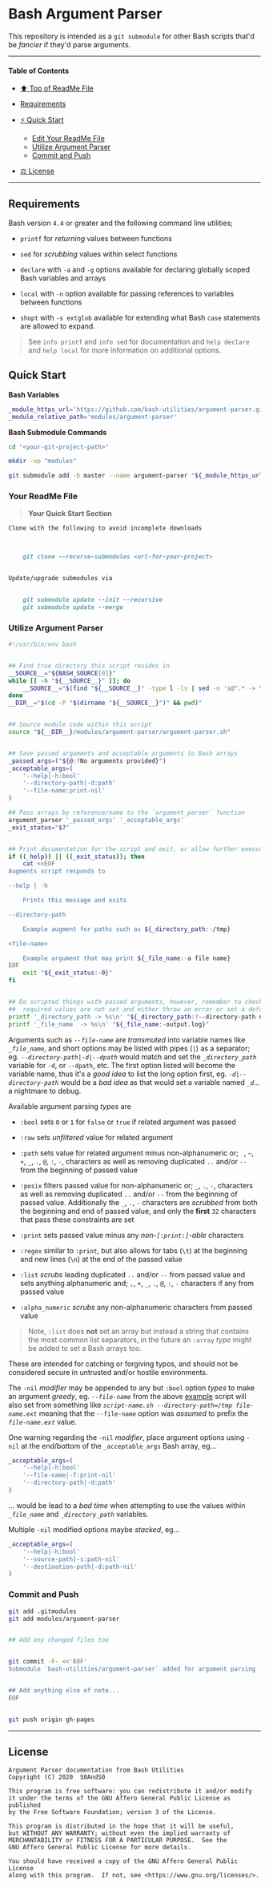 # Bash Argument Parser
[heading__title]:
  #bash-argument-parser
  "&#x2B06; Top of ReadMe File"


This repository is intended as a `git submodule` for other Bash scripts that'd be _fancier_ if they'd parse arguments.


------


#### Table of Contents


- [&#x2B06; Top of ReadMe File][heading__title]

- [Requirements](#requirements)

- [&#9889; Quick Start][heading__quick_start]

  - [Edit Your ReadMe File][heading__your_readme_file]
  - [Utilize Argument Parser][heading__utilize_submodule]
  - [Commit and Push][heading__commit_and_push]

- [&#x2696; License][license]



------


## Requirements


Bash version `4.4` or greater and the following command line utilities;


- `printf` for _returning_ values between functions

- `sed` for _scrubbing_ values within select functions

- `declare` with `-a` and `-g` options available for declaring globally scoped Bash variables and arrays

- `local` with `-n` option available for passing references to variables between functions

- `shopt` with `-s extglob` available for extending what Bash `case` statements are allowed to expand.


> See `info printf` and `info sed` for documentation and `help declare` and `help local` for more information on additional options.


## Quick Start
[heading__quick_start]:
  #quick-start
  "&#9889; Perhaps as easy as one, 2.0,..."

**Bash Variables**


```Bash
_module_https_url='https://github.com/bash-utilities/argument-parser.git'
_module_relative_path='modules/argument-parser'
```


**Bash Submodule Commands**


```Bash
cd "<your-git-project-path>"

mkdir -vp "modules"

git submodule add -b master --name argument-parser "${_module_https_url}" "${_module_relative_path}"
```


### Your ReadMe File
[heading__your_readme_file]:
  #your-readme-file
  "Suggested additions for your ReadMe.md file so everyone has a good time with submodules"


> **Your Quick Start Section**


```MarkDown
Clone with the following to avoid incomplete downloads



    git clone --recurse-submodules <url-for-your-project>


Update/upgrade submodules via


    git submodule update --init --recursive
    git submodule update --merge
```


### Utilize Argument Parser
[heading__utilize_submodule]:
  #utilize-argument-parser
  "How to make use of this submodule within another project"


```bash
#!/usr/bin/env bash


## Find true directory this script resides in
__SOURCE__="${BASH_SOURCE[0]}"
while [[ -h "${__SOURCE__}" ]]; do
    __SOURCE__="$(find "${__SOURCE__}" -type l -ls | sed -n 's@^.* -> \(.*\)@\1@p')"
done
__DIR__="$(cd -P "$(dirname "${__SOURCE__}")" && pwd)"


## Source module code within this script
source "${__DIR__}/modules/argument-parser/argument-parser.sh"


## Save passed arguments and acceptable arguments to Bash arrays
_passed_args=("${@:?No arguments provided}")
_acceptable_args=(
    '--help|-h:bool'
    '--directory-path|-d:path'
    '--file-name:print-nil'
)

## Pass arrays by reference/name to the `argument_parser` function
argument_parser '_passed_args' '_acceptable_args'
_exit_status="$?"


## Print documentation for the script and exit, or allow further execution
if ((_help)) || ((_exit_status)); then
    cat <<EOF
Augments script responds to

--help | -h

    Prints this message and exits

--directory-path

    Example augment for paths such as ${_directory_path:-/tmp}

<file-name>

    Example argument that may print ${_file_name:-a file name}
EOF
    exit "${_exit_status:-0}"
fi


## Do scripted things with passed arguments, however, remember to check if
##  required values are not set and either throw an error or set a default
printf '_directory_path -> %s\n' "${_directory_path:?--directory-path not provided}"
printf '_file_name  -> %s\n' "${_file_name:-output.log}"
```


Arguments such as _`--file-name`_ are _transmuted_ into variable names like _`_file_name`_, and short options may be listed with pipes (`|`) as a separator; eg. _`--directory-path|-d|--dpath`_ would match and set the _`_directory_path`_ variable for `-d`, or `--dpath`, etc. The first option listed will become the variable name, thus it's a _good idea_ to list the long option first, eg. _`-d|--directory-path`_ would be a _bad idea_ as that would set a variable named _`_d`_... a nightmare to debug.


Available argument parsing _types_ are


- `:bool` sets `0` or `1` for `false` or `true` if related argument was passed

- `:raw` sets _unfiltered_ value for related argument

- `:path` sets value for related argument minus non-alphanumeric or; ` `, `~`, `+`, `_`, `.`, `@`, `:`, `-`, characters as well as removing duplicated `..` and/or `--` from the beginning of passed value

- `:posix` filters passed value for non-alphanumeric or; `_`, `.`, `-`, characters as well as removing duplicated `..` and/or `--` from the beginning of passed value. Additionally the `_`, `.`, `-` characters are _scrubbed_ from both the beginning and end of passed value, and only the **first** `32` characters that pass these constraints are set

- `:print` sets passed value minus any _non-`[:print:]`-able_ characters

- `:regex` similar to `:print`, but also allows for tabs (`\t`) at the beginning and new lines (`\n`) at the end of the passed value

- `:list` _scrubs_ leading duplicated `..` and/or `--` from passed value and sets anything alphanumeric and; `,`, `+`, `_`, `.`, `@`, `:`, `-` characters if any from passed value

- `:alpha_numeric` _scrubs_ any non-alphanumeric characters from passed value


> Note, `:list` does **not** set an array but instead a string that contains the most common list separators, in the future an `:array` _type_ might be added to set a Bash arrays too.


These are intended for catching or forgiving typos, and should not be considered secure in untrusted and/or hostile environments.


The `-nil` _modifier_ may be appended to any but `:bool` option _types_ to make an argument _greedy_, eg. _`--file-name`_ from the above [example](#example-usage) script will also set from something like _`script-name.sh --directory-path=/tmp file-name.ext`_ meaning that the `--file-name` option was _assumed_ to prefix the _`file-name.ext`_ value.


One warning regarding the `-nil` _modifier_, place argument options using `-nil` at the end/bottom of the `_acceptable_args` Bash array, eg...


```bash
_acceptable_args=(
    '--help|-h:bool'
    '--file-name|-f:print-nil'
    '--directory-path|-d:path'
)
```


... would be lead to a _bad time_ when attempting to use the values within _`_file_name`_ and _`_directory_path`_ variables.


Multiple `-nil` modified options maybe _stacked_, eg...


```bash
_acceptable_args=(
    '--help|-h:bool'
    '--source-path|-s:path-nil'
    '--destination-path|-d:path-nil'
)
```


### Commit and Push
[heading__commit_and_push]:
  #commit-and-push
  "It may be just this easy..."


```Bash
git add .gitmodules
git add modules/argument-parser


## Add any changed files too


git commit -F- <<'EOF'
Submodule `bash-utilities/argument-parser` added for argument parsing


## Add anything else of note...
EOF


git push origin gh-pages
```


___



## License
[license]:
  #license
  "&#x2696; Legal bits of Open Source software"


```
Argument Parser documentation from Bash Utilities
Copyright (C) 2020  S0AndS0

This program is free software: you can redistribute it and/or modify
it under the terms of the GNU Affero General Public License as published
by the Free Software Foundation; version 3 of the License.

This program is distributed in the hope that it will be useful,
but WITHOUT ANY WARRANTY; without even the implied warranty of
MERCHANTABILITY or FITNESS FOR A PARTICULAR PURPOSE.  See the
GNU Affero General Public License for more details.

You should have received a copy of the GNU Affero General Public License
along with this program.  If not, see <https://www.gnu.org/licenses/>.
```
